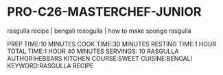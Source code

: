 # PRO-C26-MASTERCHEF-JUNIOR

rasgulla recipe | bengali rosogulla | how to make sponge rasgulla

PREP TIME:10 MINUTES
 COOK TIME:30 MINUTES
RESTING TIME:1 HOUR
 TOTAL TIME:1 HOUR 40 MINUTES
 SERVINGS:
10
 RASGULLA
 AUTHOR:HEBBARS KITCHEN
 COURSE:SWEET
 CUISINE:BENGALI
 KEYWORD:RASGULLA RECIPE
 
 
